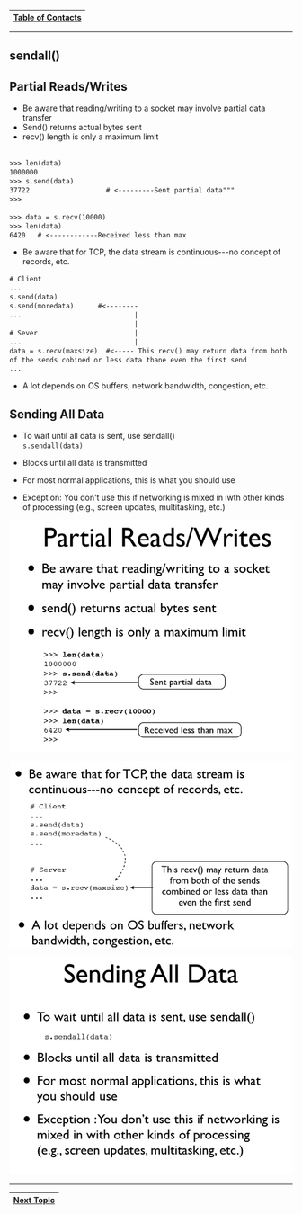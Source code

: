 |[Table of Contacts](/00-Table-of-Contents.md)|
|---|

---

## sendall()

## Partial Reads/Writes

* Be aware that reading/writing to a socket may involve partial data transfer
* Send() returns actual bytes sent 
* recv() length is only a maximum limit

```

>>> len(data)
1000000
>>> s.send(data)
37722                   # <---------Sent partial data"""
>>>

>>> data = s.recv(10000)
>>> len(data)
6420   # <------------Received less than max
```

* Be aware that for TCP, the data stream is continuous---no concept of records, etc.

```
# Client
...
s.send(data)
s.send(moredata)      #<--------
...                            |
                               |
# Sever                        |
...                            |
data = s.recv(maxsize)  #<----- This recv() may return data from both of the sends cobined or less data thane even the first send
...
```

* A lot depends on OS buffers, network bandwidth, congestion, etc.

## Sending All Data

* To wait until all data is sent, use sendall()   
  `s.sendall(data)`  

* Blocks until all data is transmitted
* For most normal applications, this is what you should use
* Exception: You don't use this if networking is mixed in iwth other kinds of processing (e.g., screen updates, multitasking, etc.)




![](/assets/sendall1.PNG)

![](/assets/sendall2.PNG)

![](/assets/sendall3.PNG)

---

|[Next Topic](/03-intro-to-sockets/tcp-client-server/data-reassembly.md)|
|---|
